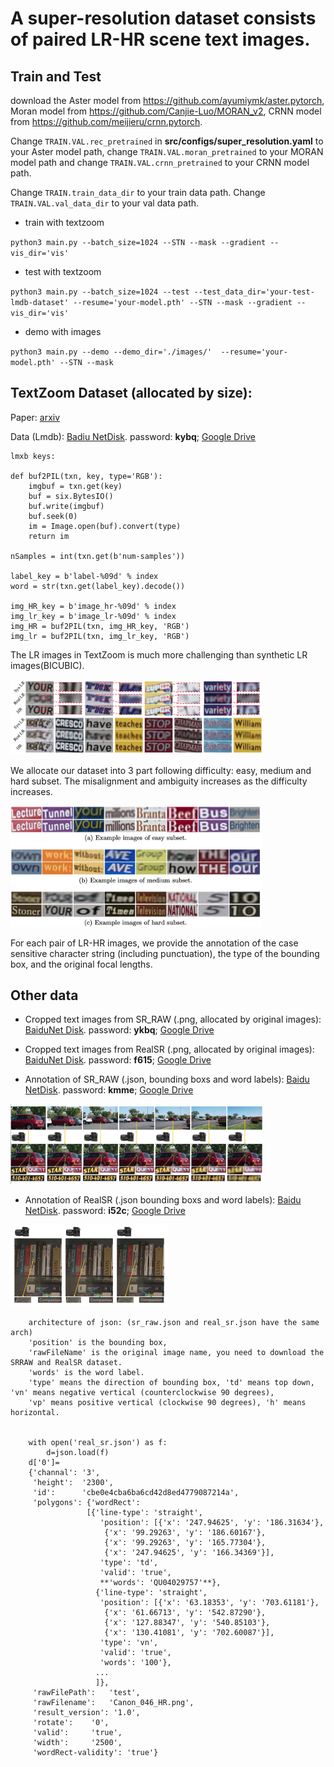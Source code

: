 # A super-resolution dataset consists of paired LR-HR scene text images.

## Train and Test

download the Aster model from https://github.com/ayumiymk/aster.pytorch, Moran model from https://github.com/Canjie-Luo/MORAN_v2, 
CRNN model from https://github.com/meijieru/crnn.pytorch.

Change `TRAIN.VAL.rec_pretrained` in **src/configs/super_resolution.yaml** to your Aster model path, change `TRAIN.VAL.moran_pretrained` to your MORAN model path and 
change `TRAIN.VAL.crnn_pretrained` to your CRNN  model path.

Change `TRAIN.train_data_dir` to your train data path.
Change `TRAIN.VAL.val_data_dir` to your val data path.

- train with textzoom

`python3 main.py --batch_size=1024 --STN --mask --gradient --vis_dir='vis'`

- test with textzoom

`python3 main.py --batch_size=1024 --test --test_data_dir='your-test-lmdb-dataset' --resume='your-model.pth' --STN --mask --gradient --vis_dir='vis'`

- demo with images

`python3 main.py --demo --demo_dir='./images/'  --resume='your-model.pth' --STN --mask`

## TextZoom Dataset (allocated by size): 

Paper: [arxiv](https://arxiv.org/abs/2005.03341)

Data (Lmdb): [Badiu NetDisk](https://pan.baidu.com/s/1PYdNqo0GIeamkYHXJmRlDw). password: **kybq**; 
[Google Drive](https://drive.google.com/drive/folders/1WRVy-fC_KrembPkaI68uqQ9wyaptibMh?usp=sharing)
```
lmxb keys: 

def buf2PIL(txn, key, type='RGB'):
    imgbuf = txn.get(key)
    buf = six.BytesIO()
    buf.write(imgbuf)
    buf.seek(0)
    im = Image.open(buf).convert(type)
    return im
    
nSamples = int(txn.get(b'num-samples'))

label_key = b'label-%09d' % index
word = str(txn.get(label_key).decode())

img_HR_key = b'image_hr-%09d' % index 
img_lr_key = b'image_lr-%09d' % index
img_HR = buf2PIL(txn, img_HR_key, 'RGB')
img_lr = buf2PIL(txn, img_lr_key, 'RGB')
```

The LR images in TextZoom is much more challenging than synthetic LR images(BICUBIC).

<img src="syn_real.jpg" width=80% />

We allocate our dataset into 3 part following difficulty: easy, medium and hard subset. The misalignment and ambiguity increases as the difficulty increases.

<img src="easy_medium_hard.jpg" width=80% />

For each pair of LR-HR images, we provide the annotation of the case sensitive character string (including punctuation), the type of the bounding box, and the original focal lengths.

## Other data

- Cropped text images from SR_RAW (.png, allocated by original images): [BaiduNet Disk](https://pan.baidu.com/s/1deWqGQTbiITrayFNrrJg-w).  password: **ykbq**; 
[Google Drive](https://drive.google.com/file/d/1-5T89MPLtDhQWdtiqXFbBqE5bTKA5VEA/view?usp=sharing)

- Cropped text images from RealSR (.png, allocated by original images): [BaiduNet Disk](https://pan.baidu.com/s/1gjwQ05THh-MJv3oChvm3FA).  password: **f615**; 
[Google Drive](https://drive.google.com/file/d/1xDqEA9OHYvyoycPqaMER-QZM8LI20fVN/view?usp=sharing)

- Annotation of SR_RAW (.json, bounding boxs and word labels): [Baidu NetDisk](https://pan.baidu.com/s/1OQpiItFTiYHhZyhbg1ASWg). password: **kmme**; 
[Google Drive](https://drive.google.com/file/d/1zvxtjZ8-IGHgFKwDoE8fs3G6RlZrA3v5/view?usp=sharing)
<img src="sr_raw.jpg" width=80% />

- Annotation of RealSR (.json bounding boxs and word labels): [Baidu NetDisk](https://pan.baidu.com/s/19-_jnlxJhWrUs_2n9JUsiw). password: **i52c**; 
[Google Drive](https://drive.google.com/file/d/1HX1hTStsIKt23HLN2F2Q74h8bbdu205a/view?usp=sharing)
<img src="real_sr.jpg" width=50% />

```
    architecture of json: (sr_raw.json and real_sr.json have the same arch)
    'position' is the bounding box,
    'rawFileName' is the original image name, you need to download the SRRAW and RealSR dataset.
    'words' is the word label.
    'type' means the direction of bounding box, 'td' means top down, 'vn' means negative vertical (counterclockwise 90 degrees), 
    'vp' means positive vertical (clockwise 90 degrees), 'h' means horizontal.

    
    with open('real_sr.json') as f:
        d=json.load(f)
    d['0']=
    {'channal': '3',
     'height':  '2300',
     'id':      'cbe0e4cba6ba6cd42d8ed4779087214a',
     'polygons': {'wordRect': 
                 [{'line-type': 'straight',
                    'position': [{'x': '247.94625', 'y': '186.31634'},
                     {'x': '99.29263', 'y': '186.60167'},
                     {'x': '99.29263', 'y': '165.77304'},
                     {'x': '247.94625', 'y': '166.34369'}],
                    'type': 'td',
                    'valid': 'true',
                    **'words': 'QU04029757'**},
                   {'line-type': 'straight',
                    'position': [{'x': '63.18353', 'y': '703.61181'},
                     {'x': '61.66713', 'y': '542.87290'},
                     {'x': '127.88347', 'y': '540.85103'},
                     {'x': '130.41081', 'y': '702.60087'}],
                    'type': 'vn',
                    'valid': 'true',
                    'words': '100'},
                   ...
                   ]},
     'rawFilePath':   'test',
     'rawFilename':   'Canon_046_HR.png',
     'result_version': '1.0',
     'rotate':    '0',
     'valid':     'true',
     'width':     '2500',
     'wordRect-validity': 'true'}
```
